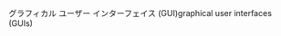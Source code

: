 <span data-ttu-id="2b628-101">グラフィカル ユーザー インターフェイス (GUI)</span><span class="sxs-lookup"><span data-stu-id="2b628-101">graphical user interfaces (GUIs)</span></span>